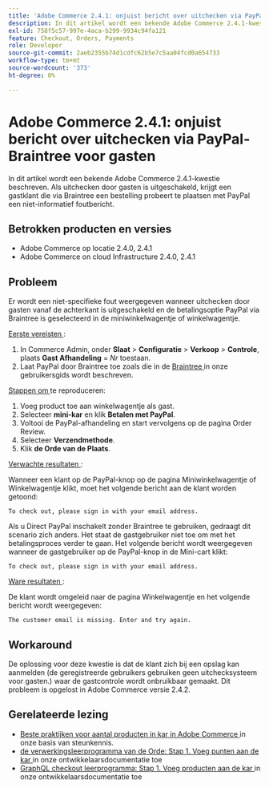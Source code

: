 ```yaml
---
title: 'Adobe Commerce 2.4.1: onjuist bericht over uitchecken via PayPal-Braintree voor gasten'
description: In dit artikel wordt een bekende Adobe Commerce 2.4.1-kwestie beschreven. Als uitchecken door gasten is uitgeschakeld, krijgt een gastklant die via Braintree een bestelling probeert te plaatsen met PayPal een niet-informatief foutbericht.
exl-id: 758f5c57-997e-4aca-b299-9934c94fa121
feature: Checkout, Orders, Payments
role: Developer
source-git-commit: 2aeb2355b74d1cdfc62b5e7c5aa04fcd0a654733
workflow-type: tm+mt
source-wordcount: '373'
ht-degree: 0%

---
```


# Adobe Commerce 2.4.1: onjuist bericht over uitchecken via PayPal-Braintree voor gasten

In dit artikel wordt een bekende Adobe Commerce 2.4.1-kwestie beschreven. Als uitchecken door gasten is uitgeschakeld, krijgt een gastklant die via Braintree een bestelling probeert te plaatsen met PayPal een niet-informatief foutbericht.

## Betrokken producten en versies

* Adobe Commerce op locatie 2.4.0, 2.4.1
* Adobe Commerce on cloud Infrastructure 2.4.0, 2.4.1

## Probleem

Er wordt een niet-specifieke fout weergegeven wanneer uitchecken door gasten vanaf de achterkant is uitgeschakeld en de betalingsoptie PayPal via Braintree is geselecteerd in de miniwinkelwagentje of winkelwagentje.

<u> Eerste vereisten </u>:

1. In Commerce Admin, onder **Slaat** > **Configuratie** > **Verkoop** > **Controle**, plaats **Gast Afhandeling** = *Nr* toestaan.
1. Laat PayPal door Braintree toe zoals die in de [ Braintree ](https://experienceleague.adobe.com/en/docs/commerce-admin/stores-sales/payments/braintree?) in onze gebruikersgids wordt beschreven.

<u> Stappen om </u> te reproduceren:

1. Voeg product toe aan winkelwagentje als gast.
1. Selecteer **mini-kar** en klik **Betalen met PayPal**.
1. Voltooi de PayPal-afhandeling en start vervolgens op de pagina Order Review.
1. Selecteer **Verzendmethode**.
1. Klik **de Orde van de Plaats**.

<u> Verwachte resultaten </u>:

Wanneer een klant op de PayPal-knop op de pagina Miniwinkelwagentje of Winkelwagentje klikt, moet het volgende bericht aan de klant worden getoond:

<pre><code class="language-bash">To check out, please sign in with your email address.</code></pre>

Als u Direct PayPal inschakelt zonder Braintree te gebruiken, gedraagt dit scenario zich anders. Het staat de gastgebruiker niet toe om met het betalingsproces verder te gaan. Het volgende bericht wordt weergegeven wanneer de gastgebruiker op de PayPal-knop in de Mini-cart klikt:

<pre><code class="language-bash">To check out, please sign in with your email address.</code></pre>

<u> Ware resultaten </u>:

De klant wordt omgeleid naar de pagina Winkelwagentje en het volgende bericht wordt weergegeven:

<pre><code class="language-bash">The customer email is missing. Enter and try again.</code></pre>

## Workaround

De oplossing voor deze kwestie is dat de klant zich bij een opslag kan aanmelden (de geregistreerde gebruikers gebruiken geen uitchecksysteem voor gasten.) waar de gastcontrole wordt onbruikbaar gemaakt. Dit probleem is opgelost in Adobe Commerce versie 2.4.2.

## Gerelateerde lezing

* [ Beste praktijken voor aantal producten in kar in Adobe Commerce ](https://support.magento.com/hc/en-us/articles/360048550332) in onze basis van steunkennis.
* [ de verwerkingsleerprogramma van de Orde: Stap 1. Voeg punten aan de kar ](https://developer.adobe.com/commerce/webapi/rest/tutorials/orders/order-add-items/) in onze ontwikkelaarsdocumentatie toe
* [ GraphQL checkout leerprogramma: Stap 1. Voeg producten aan de kar ](https://developer.adobe.com/commerce/webapi/graphql/tutorials/checkout/checkout-add-product-to-cart.html) in onze ontwikkelaarsdocumentatie toe
